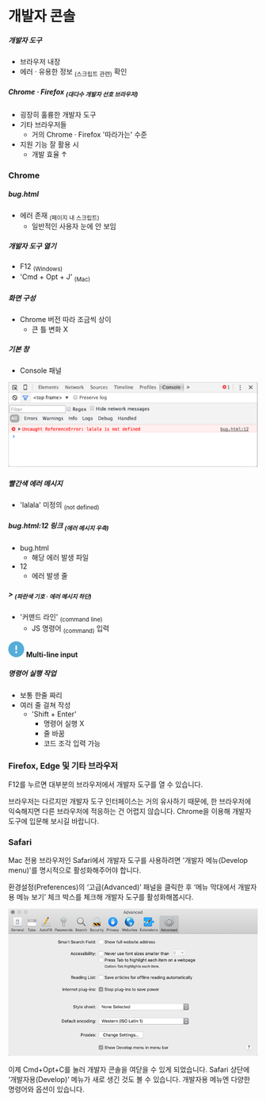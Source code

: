 개발자 콘솔
==========

##### 개발자 도구
- 브라우저 내장
- 에러 · 유용한 정보 <sub>(스크립트 관련)</sub> 확인

##### Chrome · Firefox <sub>(대다수 개발자 선호 브라우저)</sub>
- 굉장히 훌륭한 개발자 도구
- 기타 브라우저들
  - 거의 Chrome · Firefox '따라가는' 수준
- 지원 기능 잘 활용 시
  - 개발 효율 ↑

### Chrome

##### bug.html
- 에러 존재 <sub>(페이지 내 스크립트)</sub> 
  - 일반적인 사용자 눈에 안 보임

##### 개발자 도구 열기
- F12 <sub>(Windows)</sub>
- 'Cmd + Opt + J' <sub>(Mac)</sub>

##### 화면 구성
- Chrome 버전 따라 조금씩 상이
  - 큰 틀 변화 X

##### 기본 창
- Console 패널

![chrome](../../images/01/01/04/chrome.png)

##### 빨간색 에러 메시지
- 'lalala' 미정의 <sub>(not defined)</sub>
##### bug.html:12 링크 <sub>(에러 메시지 우측)</sub>
- bug.html
  - 해당 에러 발생 파일
- 12
  - 에러 발생 줄

##### &#62; <sub>(파란색 기호 · 에러 메시지 하단)</sub>
- '커맨드 라인' <sub>(command line)</sub>
  - JS 명령어 <sub>(command)</sub> 입력

<img class="icon" src="../../images/commons/icons/circle-exclamation-solid.svg" /> **Multi-line input**

##### 명령어 실행 작업
- 보통 한줄 짜리
- 여러 줄 걸쳐 작성
  - 'Shift + Enter'
    - 명령어 실행 X
    - 줄 바꿈
    - 코드 조각 입력 가능

### Firefox, Edge 및 기타 브라우저
F12를 누르면 대부분의 브라우저에서 개발자 도구를 열 수 있습니다.

브라우저는 다르지만 개발자 도구 인터페이스는 거의 유사하기 때문에, 한 브라우저에 익숙해지면 다른 브라우저에 적응하는 건 어렵지 않습니다. Chrome을 이용해 개발자 도구에 입문해 보시길 바랍니다.

### Safari
Mac 전용 브라우저인 Safari에서 개발자 도구를 사용하려면 '개발자 메뉴(Develop menu)'를 명시적으로 활성화해주어야 합니다.

환경설정(Preferences)의 ‘고급(Advanced)’ 패널을 클릭한 후 ‘메뉴 막대에서 개발자용 메뉴 보기’ 체크 박스를 체크해 개발자 도구를 활성화해봅시다.

![safari](../../images/01/01/04/safari.png)

이제 Cmd+Opt+C를 눌러 개발자 콘솔을 여닫을 수 있게 되었습니다. Safari 상단에 ‘개발자용(Develop)’ 메뉴가 새로 생긴 것도 볼 수 있습니다. 개발자용 메뉴엔 다양한 명령어와 옵션이 있습니다.
